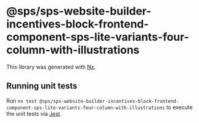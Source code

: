 # @sps/sps-website-builder-incentives-block-frontend-component-sps-lite-variants-four-column-with-illustrations

This library was generated with [Nx](https://nx.dev).

## Running unit tests

Run `nx test @sps/sps-website-builder-incentives-block-frontend-component-sps-lite-variants-four-column-with-illustrations` to execute the unit tests via [Jest](https://jestjs.io).

